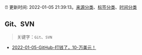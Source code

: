 :alarm_clock: 更新时间: 2022-01-05 21:39:13。[来源分类](../README.md)、[标签分类](../TAGS.md)、[时间分类](../TIMELINE.md)

## Git、SVN


> 关键字：`Git`、`SVN`



- [2022-01-05-GitHub-打钱了，10-万美元！](https://toutiao.io/k/ndfqyy2) 